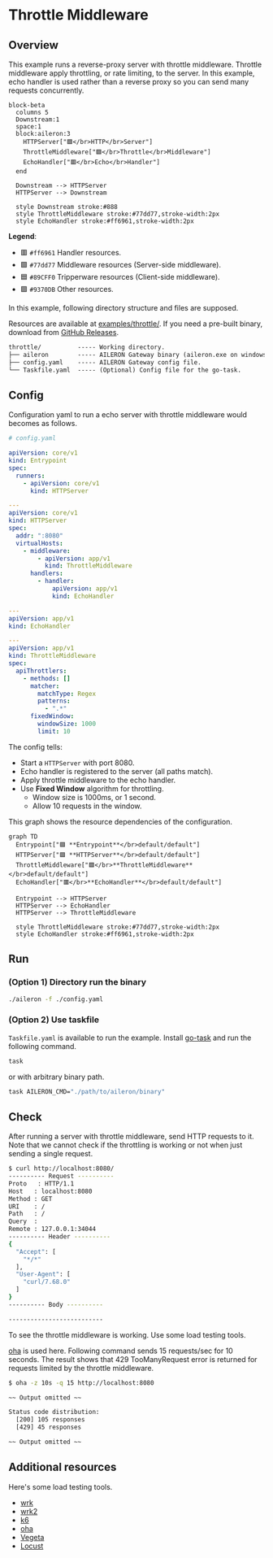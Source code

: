 # Throttle Middleware

## Overview

This example runs a reverse-proxy server with throttle middleware.
Throttle middleware apply throttling, or rate limiting, to the server.
In this example, echo handler is used rather than a reverse proxy so you can send many requests concurrently.

```mermaid
block-beta
  columns 5
  Downstream:1
  space:1
  block:aileron:3
    HTTPServer["🟪</br>HTTP</br>Server"]
    ThrottleMiddleware["🟩</br>Throttle</br>Middleware"]
    EchoHandler["🟥</br>Echo</br>Handler"]
  end

  Downstream --> HTTPServer
  HTTPServer --> Downstream

  style Downstream stroke:#888
  style ThrottleMiddleware stroke:#77dd77,stroke-width:2px
  style EchoHandler stroke:#ff6961,stroke-width:2px
```

**Legend**:

- 🟥 `#ff6961` Handler resources.
- 🟩 `#77dd77` Middleware resources (Server-side middleware).
- 🟦 `#89CFF0` Tripperware resources (Client-side middleware).
- 🟪 `#9370DB` Other resources.

In this example, following directory structure and files are supposed.

Resources are available at [examples/throttle/](https://github.com/aileron-gateway/aileron-gateway/tree/main/examples/throttle).
If you need a pre-built binary, download from [GitHub Releases](https://github.com/aileron-gateway/aileron-gateway/releases).

```txt
throttle/          ----- Working directory.
├── aileron        ----- AILERON Gateway binary (aileron.exe on windows).
├── config.yaml    ----- AILERON Gateway config file.
└── Taskfile.yaml  ----- (Optional) Config file for the go-task.
```

## Config

Configuration yaml to run a echo server with throttle middleware would becomes as follows.

```yaml
# config.yaml

apiVersion: core/v1
kind: Entrypoint
spec:
  runners:
    - apiVersion: core/v1
      kind: HTTPServer

---
apiVersion: core/v1
kind: HTTPServer
spec:
  addr: ":8080"
  virtualHosts:
    - middleware:
        - apiVersion: app/v1
          kind: ThrottleMiddleware
      handlers:
        - handler:
            apiVersion: app/v1
            kind: EchoHandler

---
apiVersion: app/v1
kind: EchoHandler

---
apiVersion: app/v1
kind: ThrottleMiddleware
spec:
  apiThrottlers:
    - methods: []
      matcher:
        matchType: Regex
        patterns:
          - ".*"
      fixedWindow:
        windowSize: 1000
        limit: 10
```

The config tells:

- Start a `HTTPServer` with port 8080.
- Echo handler is registered to the server (all paths match).
- Apply throttle middleware to the echo handler.
- Use **Fixed Window** algorithm for throttling.
  - Window size is 1000ms, or 1 second.
  - Allow 10 requests in the window.

This graph shows the resource dependencies of the configuration.

```mermaid
graph TD
  Entrypoint["🟪 **Entrypoint**</br>default/default"]
  HTTPServer["🟪 **HTTPServer**</br>default/default"]
  ThrottleMiddleware["🟩</br>**ThrottleMiddleware**</br>default/default"]
  EchoHandler["🟥</br>**EchoHandler**</br>default/default"]

  Entrypoint --> HTTPServer
  HTTPServer --> EchoHandler
  HTTPServer --> ThrottleMiddleware

  style ThrottleMiddleware stroke:#77dd77,stroke-width:2px
  style EchoHandler stroke:#ff6961,stroke-width:2px
```

## Run

### (Option 1) Directory run the binary

```bash
./aileron -f ./config.yaml
```

### (Option 2) Use taskfile

`Taskfile.yaml` is available to run the example.
Install [go-task](https://taskfile.dev/) and run the following command.

```bash
task
```

or with arbitrary binary path.

```bash
task AILERON_CMD="./path/to/aileron/binary"
```

## Check

After running a server with throttle middleware, send HTTP requests to it.
Note that we cannot check if the throttling is working or not when just sending a single request.

```bash
$ curl http://localhost:8080/
---------- Request ----------
Proto   : HTTP/1.1
Host   : localhost:8080
Method : GET
URI    : /
Path   : /
Query  :
Remote : 127.0.0.1:34044
---------- Header ----------
{
  "Accept": [
    "*/*"
  ],
  "User-Agent": [
    "curl/7.68.0"
  ]
}
---------- Body ----------

--------------------------
```

To see the throttle middleware is working. Use some load testing tools.

[oha](https://github.com/hatoo/oha) is used here.
Following command sends 15 requests/sec for 10 seconds.
The result shows that 429 TooManyRequest error is returned for requests limited by the throttle middleware.

```bash
$ oha -z 10s -q 15 http://localhost:8080

~~ Output omitted ~~

Status code distribution:
  [200] 105 responses
  [429] 45 responses

~~ Output omitted ~~
```

## Additional resources

Here's some load testing tools.

- [wrk](https://github.com/wg/wrk)
- [wrk2](https://github.com/giltene/wrk2)
- [k6](https://github.com/grafana/k6)
- [oha](https://github.com/hatoo/oha)
- [Vegeta](https://github.com/tsenart/vegeta)
- [Locust](https://github.com/locustio/locust)
